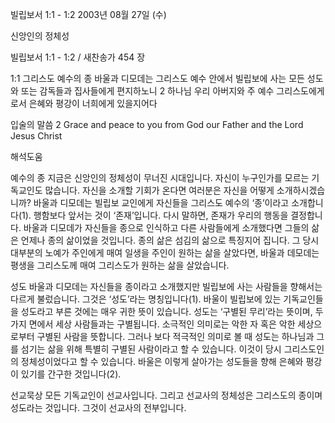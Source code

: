 빌립보서 1:1 - 1:2 
2003년 08월 27일 (수)

신앙인의 정체성



빌립보서 1:1 - 1:2 / 새찬송가 454 장


1:1 그리스도 예수의 종 바울과 디모데는 그리스도 예수 안에서 빌립보에 사는 모든 성도와 또는 감독들과 집사들에게 편지하노니 
2 하나님 우리 아버지와 주 예수 그리스도에게로서 은혜와 평강이 너희에게 있을지어다 

입술의 말씀 
2 Grace and peace to you from God our Father and the Lord Jesus Christ

해석도움





예수의 종 
지금은 신앙인의 정체성이 무너진 시대입니다. 자신이 누구인가를 모르는 기독교인도 많습니다. 자신을 소개할 기회가 온다면 여러분은 자신을 어떻게 소개하시겠습니까? 바울과 디모데는 빌립보 교인에게 자신들을 그리스도 예수의 ‘종’이라고 소개합니다(1). 행함보다 앞서는 것이 ‘존재’입니다. 다시 말하면, 존재가 우리의 행동을 결정합니다. 바울과 디모데가 자신들을 종으로 인식하고 다른 사람들에게 소개했다면 그들의 삶은 언제나 종의 삶이었을 것입니다. 종의 삶은 섬김의 삶으로 특징지어 집니다. 그 당시 대부분의 노예가 주인에게 매여 일생을 주인이 원하는 삶을 살았다면, 바울과 데모데는 평생을 그리스도께 매여 그리스도가 원하는 삶을 살았습니다. 

성도 
바울과 디모데는 자신들을 종이라고 소개했지만 빌립보에 사는 사람들을 향해서는 다르게 불렀습니다. 그것은 ‘성도’라는 명칭입니다(1). 바울이 빌립보에 있는 기독교인들을 성도라고 부른 것에는 매우 귀한 뜻이 있습니다. 성도는 ‘구별된 무리’라는 뜻이며, 두 가지 면에서 세상 사람들과는 구별됩니다. 소극적인 의미로는 악한 자 혹은 악한 세상으로부터 구별된 사람을 뜻합니다. 그러나 보다 적극적인 의미로 볼 때 성도는 하나님과 그를 섬기는 삶을 위해 특별히 구별된 사람이라고 할 수 있습니다. 이것이 당시 그리스도인의 정체성이었다고 할 수 있습니다. 바울은 이렇게 살아가는 성도들을 향해 은혜와 평강이 있기를 간구한 것입니다(2).       

선교묵상 
모든 기독교인이 선교사입니다. 그리고 선교사의 정체성은 그리스도의 종이며 성도라는 것입니다. 그것이 선교사의 전부입니다.